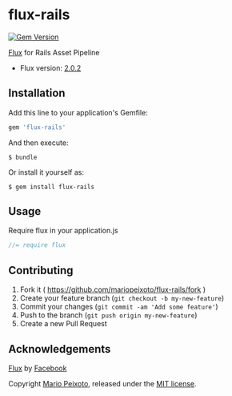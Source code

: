 # flux-rails

[![Gem Version](https://badge.fury.io/rb/flux-rails.svg)](https://badge.fury.io/rb/flux-rails.svg)

[Flux](https://github.com/facebook/flux) for Rails Asset Pipeline

- Flux version: [2.0.2](https://github.com/facebook/flux/releases/tag/2.0.2)


## Installation

Add this line to your application's Gemfile:

  ```ruby
  gem 'flux-rails'
  ```

And then execute:

    $ bundle

Or install it yourself as:

    $ gem install flux-rails

## Usage

Require flux in your application.js

  ```js
  //= require flux
  ```

## Contributing

1. Fork it ( https://github.com/mariopeixoto/flux-rails/fork )
2. Create your feature branch (`git checkout -b my-new-feature`)
3. Commit your changes (`git commit -am 'Add some feature'`)
4. Push to the branch (`git push origin my-new-feature`)
5. Create a new Pull Request

## Acknowledgements

[Flux](https://github.com/facebook/flux) by [Facebook](http://www.facebook.com)

Copyright [Mario Peixoto](https://github.com/mariopeixoto), released under the [MIT license](https://github.com/mariopeixoto/flux-rails/LICENSE).